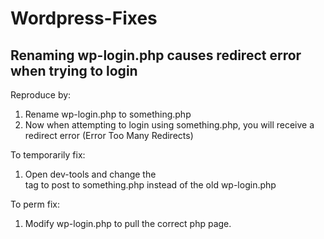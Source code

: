 # Wordpress-Fixes

## Renaming wp-login.php causes redirect error when trying to login
Reproduce by:
1. Rename wp-login.php to something.php
2. Now when attempting to login using something.php, you will receive a redirect error (Error Too Many Redirects)

To temporarily fix:
1. Open dev-tools and change the <form> tag to post to something.php instead of the old wp-login.php

To perm fix:
1. Modify wp-login.php to pull the correct php page.
